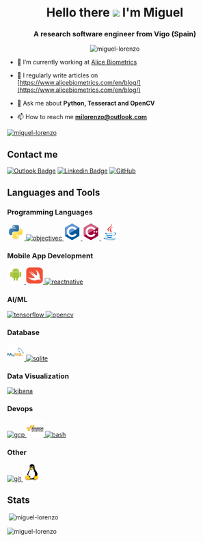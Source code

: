 <h1 align="center">Hello there <img src="https://github.com/TheDudeThatCode/TheDudeThatCode/blob/master/Assets/Hi.gif" width="29px"> I'm Miguel</h1>
<h3 align="center">A research software engineer from Vigo (Spain)</h3>

<p align="center"> <img src="https://komarev.com/ghpvc/?username=miguel-lorenzo&label=Profile%20views&color=0e75b6&style=flat" alt="miguel-lorenzo" /> </p>



- 🔭 I’m currently working at [Alice Biometrics](https://www.alicebiometrics.com/)

- 📝 I regularly write articles on [https://www.alicebiometrics.com/en/blog/](https://www.alicebiometrics.com/en/blog/)

- 💬 Ask me about **Python, Tesseract and OpenCV**

- 📫 How to reach me **milorenzo@outlook.com**

<p align="left"> <a href="https://github.com/ryo-ma/github-profile-trophy"><img src="https://github-profile-trophy.vercel.app/?username=miguel-lorenzo&rank=SECRET,SSS,SS,S,AAA,AA,A" alt="miguel-lorenzo" /></a> </p>

<h2 align="left">Contact me</h2>

[![Outlook Badge](https://img.shields.io/badge/-milorenzo%40outlook.com-blue?style=flat-square&logo=Windows&logoColor=white&link=mailto:milorenzo@outlook.com)](mailto:jacksonmagnabosco@hotmail.com)
[![Linkedin Badge](https://img.shields.io/badge/-milorenzo-blue?style=flat-square&logo=Linkedin&logoColor=white&link=https://www.linkedin.com/in/milorenzo/)](https://www.linkedin.com/in/milorenzo/)
[![GitHub](https://img.shields.io/badge/-GitHub-181717?style=flat-square&logo=github&logoColor=white&link=https://github.com/miguel-lorenzo)](https://github.com/miguel-lorenzo)

<h2 align="left">Languages and Tools</h2>
<h3 align="left">Programming Languages</h3>
<p align="left"> <a href="https://www.python.org" target="_blank"> <img src="https://raw.githubusercontent.com/devicons/devicon/master/icons/python/python-original.svg" alt="python" width="40" height="40"/> </a> <a href="https://developer.apple.com/library/archive/documentation/Cocoa/Conceptual/ProgrammingWithObjectiveC/Introduction/Introduction.html" target="_blank"> <img src="https://www.vectorlogo.zone/logos/apple_objectivec/apple_objectivec-icon.svg" alt="objectivec" width="40" height="40"/> </a>
 <a href="https://www.cprogramming.com/" target="_blank"> <img src="https://raw.githubusercontent.com/devicons/devicon/master/icons/c/c-original.svg" alt="c" width="40" height="40"/> </a> <a href="https://www.w3schools.com/cpp/" target="_blank"> <img src="https://raw.githubusercontent.com/devicons/devicon/master/icons/cplusplus/cplusplus-original.svg" alt="cplusplus" width="40" height="40"/> </a><a href="https://www.java.com" target="_blank"> <img src="https://raw.githubusercontent.com/devicons/devicon/master/icons/java/java-original.svg" alt="java" width="40" height="40"/> </a> </p>

<h3 align="left">Mobile App Development</h3>
<p align="left"><a href="https://developer.android.com" target="_blank"> <img src="https://raw.githubusercontent.com/devicons/devicon/master/icons/android/android-original-wordmark.svg" alt="android" width="40" height="40"/> </a><a href="https://developer.apple.com/swift/" target="_blank"> <img src="https://raw.githubusercontent.com/devicons/devicon/master/icons/swift/swift-original.svg" alt="swift" width="40" height="40"/> </a> <a href="https://reactnative.dev/" target="_blank"> <img src="https://reactnative.dev/img/header_logo.svg" alt="reactnative" width="40" height="40"/> </a></p>

<h3 align="left">AI/ML</h3>
<p align="left"><a href="https://www.tensorflow.org" target="_blank"> <img src="https://www.vectorlogo.zone/logos/tensorflow/tensorflow-icon.svg" alt="tensorflow" width="40" height="40"/> </a><a href="https://opencv.org/" target="_blank"> <img src="https://www.vectorlogo.zone/logos/opencv/opencv-icon.svg" alt="opencv" width="40" height="40"/> </a>  </p>

<h3 align="left">Database</h3>
<p align="left"><a href="https://www.mysql.com/" target="_blank"> <img src="https://raw.githubusercontent.com/devicons/devicon/master/icons/mysql/mysql-original-wordmark.svg" alt="mysql" width="40" height="40"/> </a><a href="https://www.sqlite.org/" target="_blank"> <img src="https://www.vectorlogo.zone/logos/sqlite/sqlite-icon.svg" alt="sqlite" width="40" height="40"/> </a> </p>

<h3 align="left">Data Visualization</h3>
<p align="left"><a href="https://www.elastic.co/kibana" target="_blank"> <img src="https://www.vectorlogo.zone/logos/elasticco_kibana/elasticco_kibana-icon.svg" alt="kibana" width="40" height="40"/> </a> </p>

<h3 align="left">Devops</h3>
<p align="left"><a href="https://cloud.google.com" target="_blank"> <img src="https://www.vectorlogo.zone/logos/google_cloud/google_cloud-icon.svg" alt="gcp" width="40" height="40"/> <a href="https://aws.amazon.com" target="_blank"> <img src="https://raw.githubusercontent.com/devicons/devicon/master/icons/amazonwebservices/amazonwebservices-original-wordmark.svg" alt="aws" width="40" height="40"/> </a></a><a href="https://www.gnu.org/software/bash/" target="_blank"> <img src="https://www.vectorlogo.zone/logos/gnu_bash/gnu_bash-icon.svg" alt="bash" width="40" height="40"/> </a></p>

<h3 align="left">Other</h3>
<p align="left"><a href="https://git-scm.com/" target="_blank"> <img src="https://www.vectorlogo.zone/logos/git-scm/git-scm-icon.svg" alt="git" width="40" height="40"/> </a><a href="https://www.linux.org/" target="_blank"> <img src="https://raw.githubusercontent.com/devicons/devicon/master/icons/linux/linux-original.svg" alt="linux" width="40" height="40"/> </a> </p>


<h2 align="left">Stats</h2>

<p>&nbsp;<img align="center" src="https://github-readme-stats.vercel.app/api?username=miguel-lorenzo&show_icons=true&locale=en&count_private=true" alt="miguel-lorenzo" /></p>

<p><img align="center" src="https://github-readme-streak-stats.herokuapp.com/?user=miguel-lorenzo&" alt="miguel-lorenzo" /></p>
